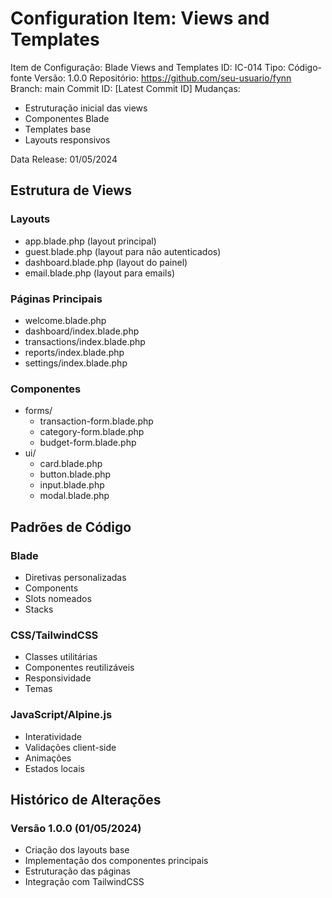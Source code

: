 # Configuration Item: Views and Templates

Item de Configuração: Blade Views and Templates
ID: IC-014
Tipo: Código-fonte
Versão: 1.0.0
Repositório: https://github.com/seu-usuario/fynn
Branch: main
Commit ID: [Latest Commit ID]
Mudanças: 
- Estruturação inicial das views
- Componentes Blade
- Templates base
- Layouts responsivos

Data Release: 01/05/2024

## Estrutura de Views

### Layouts
- app.blade.php (layout principal)
- guest.blade.php (layout para não autenticados)
- dashboard.blade.php (layout do painel)
- email.blade.php (layout para emails)

### Páginas Principais
- welcome.blade.php
- dashboard/index.blade.php
- transactions/index.blade.php
- reports/index.blade.php
- settings/index.blade.php

### Componentes
- forms/
  - transaction-form.blade.php
  - category-form.blade.php
  - budget-form.blade.php
- ui/
  - card.blade.php
  - button.blade.php
  - input.blade.php
  - modal.blade.php

## Padrões de Código

### Blade
- Diretivas personalizadas
- Components
- Slots nomeados
- Stacks

### CSS/TailwindCSS
- Classes utilitárias
- Componentes reutilizáveis
- Responsividade
- Temas

### JavaScript/Alpine.js
- Interatividade
- Validações client-side
- Animações
- Estados locais

## Histórico de Alterações

### Versão 1.0.0 (01/05/2024)
- Criação dos layouts base
- Implementação dos componentes principais
- Estruturação das páginas
- Integração com TailwindCSS 